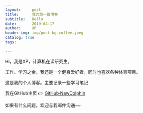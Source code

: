 ```yaml
---
layout:     post
title:      我的第一篇博客
subtitle:   Hello
date:       2019-04-17
author:     XP
header-img: img/post-bg-coffee.jpeg
catalog: true
tags:

---
```


Hi，我是XP，计算机在读研究生。

工作、学习之余，我还是一个健身爱好者，同时也喜欢各种体育项目。

这是我的个人博客。主要记录一些学习笔记

我在GitHub主页 👉  [GitHub·NewDolphin](https://github.com/NewDolphin)

如果有什么问题，欢迎与我邮件沟通~~